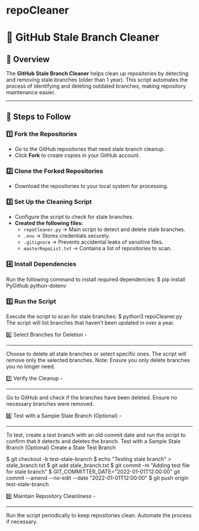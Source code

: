 # repoCleaner
# 🚀 GitHub Stale Branch Cleaner

## 📌 Overview
The **GitHub Stale Branch Cleaner** helps clean up repositories by detecting and removing stale branches (older than 1 year). This script automates the process of identifying and deleting outdated branches, making repository maintenance easier.

---

## 📂 Steps to Follow

### **1️⃣ Fork the Repositories**
- Go to the GitHub repositories that need stale branch cleanup.
- Click **Fork** to create copies in your GitHub account.

### **2️⃣ Clone the Forked Repositories**
- Download the repositories to your local system for processing.

### **3️⃣ Set Up the Cleaning Script**
- Configure the script to check for stale branches.
- **Created the following files:**
  - `repoCleaner.py` → Main script to detect and delete stale branches.
  - `.env` → Stores credentials securely.
  - `.gitignore` → Prevents accidental leaks of sensitive files.
  - `masterRepoList.txt` → Contains a list of repositories to scan.

### **4️⃣ Install Dependencies**
  Run the following command to install required dependencies:
  $ pip install PyGithub python-dotenv

### 5️⃣ Run the Script
  Execute the script to scan for stale branches:
  $  python3 repoCleaner.py
  The script will list branches that haven’t been updated in over a year.

6️⃣ Select Branches for Deletion -
********************************
  Choose to delete all stale branches or select specific ones.
  The script will remove only the selected branches.
  Note: Ensure you only delete branches you no longer need.

7️⃣ Verify the Cleanup -
***********************
  Go to GitHub and check if the branches have been deleted.
  Ensure no necessary branches were removed.

8️⃣ Test with a Sample Stale Branch (Optional) -
***********************************************
  To test, create a test branch with an old commit date and run the script to confirm that it detects and deletes the branch.
  Test with a Sample Stale Branch (Optional)
  Create a Stale Test Branch
  
  $  git checkout -b test-stale-branch
  $  echo "Testing stale branch" > stale_branch.txt
  $  git add stale_branch.txt
  $  git commit -m "Adding test file for stale branch"
  $  GIT_COMMITTER_DATE="2022-01-01T12:00:00" git commit --amend --no-edit --date "2022-01-01T12:00:00"
  $  git push origin test-stale-branch

9️⃣ Maintain Repository Cleanliness -
*************************************
  Run the script periodically to keep repositories clean.
  Automate the process if necessary.

